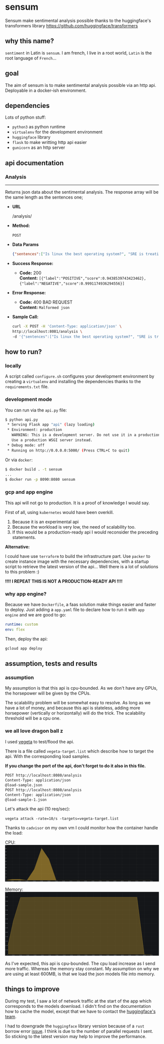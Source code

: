 # sensum

Sensum make sentimental analysis possible thanks to the huggingface's transformers library https://github.com/huggingface/transformers

## why this name?

`sentiment` in Latin is `sensum`. I am french, I live in a root world, `Latin` is the root language of `French`... 

## goal

The aim of sensum is to make sentimental analysis possible via an http api. Deployable in a docker-ish environment.

## dependencies
Lots of python stuff:
- `python3` as python runtime
- `virtualenv` for the development environment
- `huggingface` library
- `flask` to make writting http api easier
- `gunicorn` as an http server


## api documentation
### Analysis
----
  Returns json data about the sentimental analysis. The response array will be the same length as the sentences one; 

* **URL**

  /analysis/

* **Method:**

  `POST`
  

* **Data Params**

  ```json
  {"sentences":["Is linux the best operating system?", "SRE is treating infrastructure as a software problem"]}
  ```

* **Success Response:**

  * **Code:** 200 <br />
    **Content:** `[{"label":"POSITIVE","score":0.9438539743423462},{"label":"NEGATIVE","score":0.9991174936294556}]`
 
* **Error Response:**

  * **Code:** 400 BAD REQUEST <br />
    **Content:** `Malformed json`

* **Sample Call:**

  ```bash
  curl -X POST -H 'Content-Type: application/json' \
  http://localhost:8081/analysis \
  -d '{"sentences":["Is linux the best operating system?", "SRE is treating infrastructure as a software problem"]}'
  ```

## how to run?

### locally
A script called `configure.sh` configures your development environment by creating a `virtualenv`
and installing the dependencies thanks to the `requirements.txt` file.

### development mode
You can run via the `api.py` file:
```bash
$ python api.py
 * Serving Flask app "api" (lazy loading)
 * Environment: production
   WARNING: This is a development server. Do not use it in a production deployment.
   Use a production WSGI server instead.
 * Debug mode: off
 * Running on http://0.0.0.0:5000/ (Press CTRL+C to quit)
```

Or via `docker`:
```bash
$ docker build . -t sensum
...
$ docker run -p 8090:8080 sensum
```

### gcp and app engine
This api will not go to production. It is a proof of knowledge I would say. 

First of all, using `kubernetes` would have been overkill. 
1. Because it is an experimental api
2. Because the workload is very low, the need of scalability too.
3. If this would be a production-ready api I would reconsider the preceding statements.

**Alternative:**

I could have use `terraform` to build the infrastructure part. 
Use `packer` to create instance image with the necessary dependencies, with a startup script to
retrieve the latest version of the api... Well there is a lot of solutions to this problem :)

**!!!! I REPEAT THIS IS NOT A PRODUCTION-READY API !!!!**


### why app engine?
Because we have `Dockerfile`, a faas solution make things easier and faster to deploy.
Just adding a `app.yaml` file to declare how to run it with `app engine` and we are good to go:

```yaml
runtime: custom
env: flex
```
Then, deploy the api:
```bash
gcloud app deploy
```

## assumption, tests and results

### assumption
My assumption is that this api is cpu-bounded. As we don't have any GPUs, the horsepower will be given by the CPUs.

The scalability problem will be somewhat easy to resolve. As long as we have a lot of money, 
and because this api is stateless, adding more horsepower (vertically or horizontally) will do the trick. The scalability threshold will be a cpu one.

### we all love dragon ball z
I used [vegeta](https://github.com/tsenart/vegeta) to test/flood the api.

There is a file called `vegeta-target.list` which describe how to target the api. With the corresponding load samples.

**If you change the port of the api, don't forget to do it also in this file.**

```text
POST http://localhost:8080/analysis
Content-Type: application/json
@load-sample.json
POST http://localhost:8080/analysis
Content-Type: application/json
@load-sample-1.json
```

Let's attack the api (10 req/sec):

`vegeta attack -rate=10/s -targets=vegeta-target.list`

Thanks to `cadvisor` on my own vm I could monitor how the container handle the load:

CPU:
![cpu](cpu.png?raw=true "CPU")

Memory:
![memory](memory.png?raw=true "MEMORY")

As I've expected, this api is cpu-bounded. The cpu load increase as I send more traffic. Whereas the memory stay constant.
My assumption on why we are using at least 600MB, is that we load the json models file into memory.


## things to improve
During my test, I saw a lot of network traffic at the start of the app which corresponds to the models download. 
I didn't find on the documentation how to cache the model, except that we have to contact the [huggingface's team](https://huggingface.co/transformers/installation.html#note-on-model-downloads-continuous-integration-or-large-scale-deployments).

I had to downgrade the `huggingface` library version because of a `rust` borrow error [issue](https://github.com/huggingface/tokenizers/issues/537). I think is due to the number of parallel requests I sent.
So sticking to the latest version may help to improve the performance.

